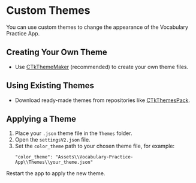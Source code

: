 # Custom Themes

You can use custom themes to change the appearance of the Vocabulary Practice App.

## Creating Your Own Theme

- Use [CTkThemeMaker](https://github.com/Akascape/CTkThemeMaker) (recommended) to create your own theme files.

## Using Existing Themes

- Download ready-made themes from repositories like [CTkThemesPack](https://github.com/a13xe/CTkThemesPack).

## Applying a Theme

1. Place your `.json` theme file in the `Themes` folder.
2. Open the `settingsV2.json` file.
3. Set the `color_theme` path to your chosen theme file, for example:
   ```
   "color_theme": "Assets\\Vocabulary-Practice-App\\Themes\\your_theme.json"
   ```

Restart the app to apply the new theme.

